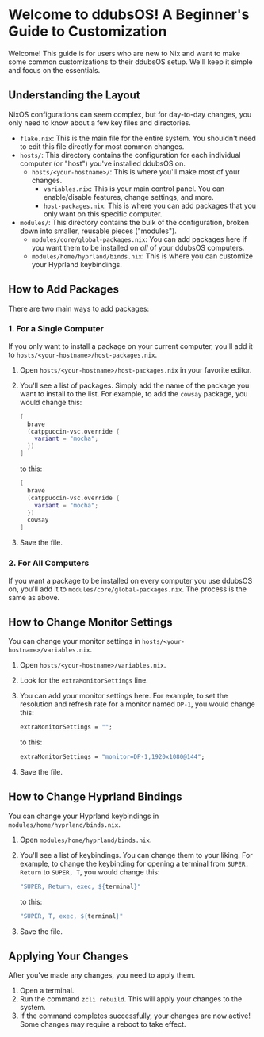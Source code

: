# Welcome to ddubsOS! A Beginner's Guide to Customization

Welcome! This guide is for users who are new to Nix and want to make some common customizations to their ddubsOS setup. We'll keep it simple and focus on the essentials.

## Understanding the Layout

NixOS configurations can seem complex, but for day-to-day changes, you only need to know about a few key files and directories.

-   `flake.nix`: This is the main file for the entire system. You shouldn't need to edit this file directly for most common changes.
-   `hosts/`: This directory contains the configuration for each individual computer (or "host") you've installed ddubsOS on.
    -   `hosts/<your-hostname>/`: This is where you'll make most of your changes.
        -   `variables.nix`: This is your main control panel. You can enable/disable features, change settings, and more.
        -   `host-packages.nix`: This is where you can add packages that you only want on this specific computer.
-   `modules/`: This directory contains the bulk of the configuration, broken down into smaller, reusable pieces ("modules").
    -   `modules/core/global-packages.nix`: You can add packages here if you want them to be installed on *all* of your ddubsOS computers.
    -   `modules/home/hyprland/binds.nix`: This is where you can customize your Hyprland keybindings.

## How to Add Packages

There are two main ways to add packages:

### 1. For a Single Computer

If you only want to install a package on your current computer, you'll add it to `hosts/<your-hostname>/host-packages.nix`.

1.  Open `hosts/<your-hostname>/host-packages.nix` in your favorite editor.
2.  You'll see a list of packages. Simply add the name of the package you want to install to the list. For example, to add the `cowsay` package, you would change this:

    ```nix
    [
      brave
      (catppuccin-vsc.override {
        variant = "mocha";
      })
    ]
    ```

    to this:

    ```nix
    [
      brave
      (catppuccin-vsc.override {
        variant = "mocha";
      })
      cowsay
    ]
    ```

3.  Save the file.

### 2. For All Computers

If you want a package to be installed on every computer you use ddubsOS on, you'll add it to `modules/core/global-packages.nix`. The process is the same as above.

## How to Change Monitor Settings

You can change your monitor settings in `hosts/<your-hostname>/variables.nix`.

1.  Open `hosts/<your-hostname>/variables.nix`.
2.  Look for the `extraMonitorSettings` line.
3.  You can add your monitor settings here. For example, to set the resolution and refresh rate for a monitor named `DP-1`, you would change this:

    ```nix
    extraMonitorSettings = "";
    ```

    to this:

    ```nix
    extraMonitorSettings = "monitor=DP-1,1920x1080@144";
    ```

4.  Save the file.

## How to Change Hyprland Bindings

You can change your Hyprland keybindings in `modules/home/hyprland/binds.nix`.

1.  Open `modules/home/hyprland/binds.nix`.
2.  You'll see a list of keybindings. You can change them to your liking. For example, to change the keybinding for opening a terminal from `SUPER, Return` to `SUPER, T`, you would change this:

    ```nix
    "SUPER, Return, exec, ${terminal}"
    ```

    to this:

    ```nix
    "SUPER, T, exec, ${terminal}"
    ```

3.  Save the file.

## Applying Your Changes

After you've made any changes, you need to apply them.

1.  Open a terminal.
2.  Run the command `zcli rebuild`. This will apply your changes to the system.
3.  If the command completes successfully, your changes are now active! Some changes may require a reboot to take effect.
